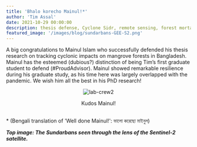 ```yaml
---
title: 'Bhalo korecho Mainul!*'
author: 'Tim Assal'
date: 2021-10-29 00:00:00
description: thesis defense, Cyclone Sidr, remote sensing, forest mortality, extreme events, Google Earth Engine
featured_image: '/images/blog/sundarbans-GEE-S2.png'
---
```


A big congratulations to Mainul Islam who successfully defended his thesis research on tracking cyclonic impacts on mangrove forests in Bangladesh. Mainul has the esteemed (dubious?) distinction of being Tim’s first graduate student to defend (#ProudAdvisor). Mainul showed remarkable resilience during his graduate study, as his time here was largely overlapped with the pandemic. We wish him all the best in his PhD research!

<p align="center">
  <img alt="lab-crew2" src="/images/blog/NMT-2021.jpg">
</p> 
<center>Kudos Mainul! </center>
<br>

\* (Bengali translation of 'Well done Mainul!': ভালো করেছো মাইনুল)

***Top image: The Sundarbans seen through the lens of the Sentinel-2 satellite.***
